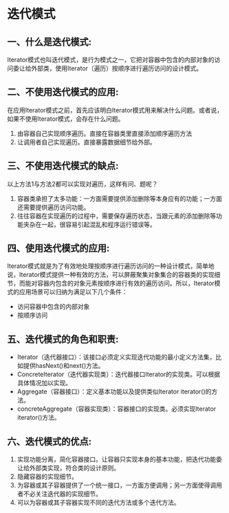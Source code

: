 # 迭代模式

## 一、什么是迭代模式:
Iterator模式也叫迭代模式，是行为模式之一，它把对容器中包含的内部对象的访问委让给外部类，使用Iterator（遍历）按顺序进行遍历访问的设计模式。

## 二、不使用迭代模式的应用:
在应用Iterator模式之前，首先应该明白Iterator模式用来解决什么问题。或者说，如果不使用Iterator模式，会存在什么问题。
1. 由容器自己实现顺序遍历。直接在容器类里直接添加顺序遍历方法 
2. 让调用者自己实现遍历。直接暴露数据细节给外部。

## 三、不使用迭代模式的缺点:
以上方法1与方法2都可以实现对遍历，这样有问、题呢？
1. 容器类承担了太多功能：一方面需要提供添加删除等本身应有的功能；一方面还需要提供遍历访问功能。
2. 往往容器在实现遍历的过程中，需要保存遍历状态，当跟元素的添加删除等功能夹杂在一起，很容易引起混乱和程序运行错误等。

## 四、使用迭代模式的应用:
Iterator模式就是为了有效地处理按顺序进行遍历访问的一种设计模式，简单地说，Iterator模式提供一种有效的方法，可以屏蔽聚集对象集合的容器类的实现细节，而能对容器内包含的对象元素按顺序进行有效的遍历访问。所以，Iterator模式的应用场景可以归纳为满足以下几个条件：
* 访问容器中包含的内部对象
* 按顺序访问

## 五、迭代模式的角色和职责: 
* Iterator（迭代器接口）：该接口必须定义实现迭代功能的最小定义方法集，比如提供hasNext()和next()方法。
* ConcreteIterator（迭代器实现类）：迭代器接口Iterator的实现类。可以根据具体情况加以实现。
* Aggregate（容器接口）：定义基本功能以及提供类似Iterator iterator()的方法。
* concreteAggregate（容器实现类）：容器接口的实现类。必须实现Iterator iterator()方法。

## 六、迭代模式的优点:
 1. 实现功能分离，简化容器接口。让容器只实现本身的基本功能，把迭代功能委让给外部类实现，符合类的设计原则。
 2. 隐藏容器的实现细节。
 3. 为容器或其子容器提供了一个统一接口，一方面方便调用；另一方面使得调用者不必关注迭代器的实现细节。
 4. 可以为容器或其子容器实现不同的迭代方法或多个迭代方法。